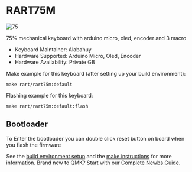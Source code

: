 # RART75M

![75](https://user-images.githubusercontent.com/30220306/127945751-b62c67f8-9840-4b82-87e7-140a22cc4a63.png)


75% mechanical keyboard with arduino micro, oled, encoder and 3 macro

* Keyboard Maintainer: Alabahuy
* Hardware Supported: Arduino Micro, Oled, Encoder
* Hardware Availability: Private GB

Make example for this keyboard (after setting up your build environment):

    make rart/rart75m:default

Flashing example for this keyboard:

    make rart/rart75m:default:flash

## Bootloader

To Enter the bootloader you can double click reset button on board when you flash the firmware

See the [build environment setup](https://docs.qmk.fm/#/getting_started_build_tools) and the [make instructions](https://docs.qmk.fm/#/getting_started_make_guide) for more information. Brand new to QMK? Start with our [Complete Newbs Guide](https://docs.qmk.fm/#/newbs).
